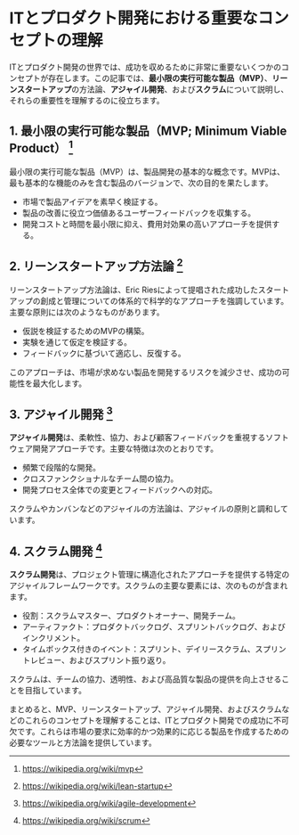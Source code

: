 # ITとプロダクト開発における重要なコンセプトの理解

ITとプロダクト開発の世界では、成功を収めるために非常に重要ないくつかのコンセプトが存在します。この記事では、**最小限の実行可能な製品（MVP）**、**リーンスタートアップ**の方法論、**アジャイル開発**、および**スクラム**について説明し、それらの重要性を理解するのに役立ちます。

## 1. 最小限の実行可能な製品（MVP; Minimum Viable Product） [^1]

最小限の実行可能な製品（MVP）は、製品開発の基本的な概念です。MVPは、最も基本的な機能のみを含む製品のバージョンで、次の目的を果たします。

- 市場で製品アイデアを素早く検証する。
- 製品の改善に役立つ価値あるユーザーフィードバックを収集する。
- 開発コストと時間を最小限に抑え、費用対効果の高いアプローチを提供する。

## 2. リーンスタートアップ方法論 [^2]

リーンスタートアップ方法論は、Eric Riesによって提唱された成功したスタートアップの創成と管理についての体系的で科学的なアプローチを強調しています。主要な原則には次のようなものがあります。

- 仮説を検証するためのMVPの構築。
- 実験を通じて仮定を検証する。
- フィードバックに基づいて適応し、反復する。

このアプローチは、市場が求めない製品を開発するリスクを減少させ、成功の可能性を最大化します。

## 3. アジャイル開発 [^3]

**アジャイル開発**は、柔軟性、協力、および顧客フィードバックを重視するソフトウェア開発アプローチです。主要な特徴は次のとおりです。

- 頻繁で段階的な開発。
- クロスファンクショナルなチーム間の協力。
- 開発プロセス全体での変更とフィードバックへの対応。

スクラムやカンバンなどのアジャイルの方法論は、アジャイルの原則と調和しています。

## 4. スクラム開発 [^4]

**スクラム開発**は、プロジェクト管理に構造化されたアプローチを提供する特定のアジャイルフレームワークです。スクラムの主要な要素には、次のものが含まれます。

- 役割：スクラムマスター、プロダクトオーナー、開発チーム。
- アーティファクト：プロダクトバックログ、スプリントバックログ、およびインクリメント。
- タイムボックス付きのイベント：スプリント、デイリースクラム、スプリントレビュー、およびスプリント振り返り。

スクラムは、チームの協力、透明性、および高品質な製品の提供を向上させることを目指しています。

まとめると、MVP、リーンスタートアップ、アジャイル開発、およびスクラムなどのこれらのコンセプトを理解することは、ITとプロダクト開発での成功に不可欠です。これらは市場の要求に効率的かつ効果的に応じる製品を作成するための必要なツールと方法論を提供しています。

[^1]: https://wikipedia.org/wiki/mvp
[^2]: https://wikipedia.org/wiki/lean-startup
[^3]: https://wikipedia.org/wiki/agile-development
[^4]: https://wikipedia.org/wiki/scrum
